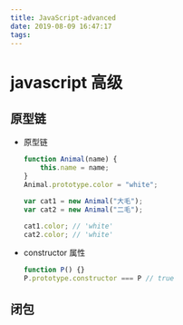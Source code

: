 ```yaml
---
title: JavaScript-advanced
date: 2019-08-09 16:47:17
tags:
---
```


# javascript 高级

## 原型链

- 原型链

    ```js
    function Animal(name) {
        this.name = name;
    }
    Animal.prototype.color = "white";

    var cat1 = new Animal("大毛");
    var cat2 = new Animal("二毛");

    cat1.color; // 'white'
    cat2.color; // 'white'
    ```

- constructor 属性

    ```js
    function P() {}
    P.prototype.constructor === P // true
    ```

## 闭包

